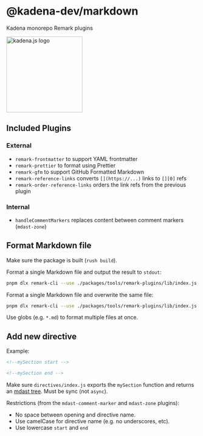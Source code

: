 <!-- genericHeader start -->

# @kadena-dev/markdown

Kadena monorepo Remark plugins

<picture>
  <source srcset="https://raw.githubusercontent.com/kadena-community/kadena.js/main/common/images/Kadena.JS_logo-white.png" media="(prefers-color-scheme: dark)"/>
  <img src="https://raw.githubusercontent.com/kadena-community/kadena.js/main/common/images/Kadena.JS_logo-black.png" width="200" alt="kadena.js logo" />
</picture>

<!-- genericHeader end -->

## Included Plugins

### External

- `remark-frontmatter` to support YAML frontmatter
- `remark-prettier` to format using Prettier
- `remark-gfm` to support GitHub Formatted Markdown
- `remark-reference-links` converts `[](https://...)` links to `[][0]` refs
- `remark-order-reference-links` orders the link refs from the previous plugin

### Internal

- `handleCommentMarkers` replaces content between comment markers (`mdast-zone`)

## Format Markdown file

Make sure the package is built (`rush build`).

Format a single Markdown file and output the result to `stdout`:

```sh
pnpm dlx remark-cli --use ./packages/tools/remark-plugins/lib/index.js README.md
```

Format a single Markdown file and overwrite the same file:

```sh
pnpm dlx remark-cli --use ./packages/tools/remark-plugins/lib/index.js README.md -o
```

Use globs (e.g. `*.md`) to format multiple files at once.

## Add new directive

Example:

```md
<!--mySection start -->

<!--mySection end -->
```

Make sure `directives/index.js` exports the `mySection` function and returns an [mdast tree][1]. Must be sync (not
`async`).

Restrictions (from the `mdast-comment-marker` and `mdast-zone` plugins):

- No space between opening and directive name.
- Use camelCase for directive name (e.g. no underscores, etc).
- Use lowercase `start` and `end`

[1]: https://github.com/syntax-tree/mdast
